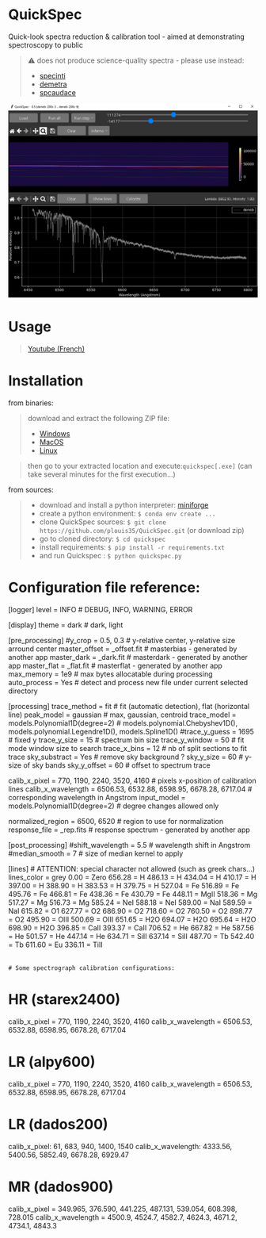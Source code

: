 # QuickSpec
Quick-look spectra reduction &amp; calibration tool - aimed at demonstrating spectroscopy to public
> :warning: does not produce science-quality spectra - please use instead:
> - [specinti](https://solex.astrosurf.com/specinti1_fr.html)
> - [demetra](https://www.shelyak.com/logiciel/logiciel-demetra/)
> - [spcaudace](http://spcaudace.free.fr)

![Alt text](./screenshot_01.PNG)

# Usage
> [Youtube (French)](https://)

# Installation
from binaries:
> download and extract the following ZIP file:
> - [Windows](https://)
> - [MacOS](https://)
> - [Linux](https://)

> then go to your extracted location and execute:```quickspec[.exe]``` (can take several minutes for the first execution...)

from sources:
> - download and install a python interpreter: [miniforge](https://github.com/conda-forge/miniforge)
> - create a python environment: ```$ conda env create ...```
> - clone QuickSpec sources: ```$ git clone https://github.com/plouis35/QuickSpec.git``` (or download zip)
> - go to cloned directory: ```$ cd quickspec```
> - install requirements: ```$ pip install -r requirements.txt```
> - and run Quickspec : ```$ python quickspec.py```

# Configuration file reference: 
[logger]
level = INFO                                    # DEBUG, INFO, WARNING, ERROR

[display]
theme = dark                                    # dark, light

[pre_processing]
#y_crop = 0.5, 0.3                              # y-relative center, y-relative size arround center
master_offset = _offset.fit                     # masterbias - generated by another app
master_dark = _dark.fit                         # masterdark - generated by another app
master_flat = _flat.fit                         # masterflat - generated by another app
max_memory = 1e9                                # max bytes allocatable during processing
auto_process = Yes                              # detect and process new file under current selected directory

[processing]
trace_method = fit                              # fit (automatic detection), flat (horizontal line)
peak_model = gaussian                           # max, gaussian, centroid
trace_model = models.Polynomial1D(degree=2)     # models.polynomial.Chebyshev1D(), models.polynomial.Legendre1D(), models.Spline1D()
#trace_y_guess = 1695                           # fixed y
trace_y_size = 15                               # spectrum bin size
trace_y_window = 50                             # fit mode window size to search 
trace_x_bins = 12                               # nb of split sections to fit trace
sky_substract = Yes                             # remove sky background ?
sky_y_size = 60                                 # y-size of sky bands
sky_y_offset = 60                               # offset to spectrum trace

calib_x_pixel = 770, 1190, 2240, 3520, 4160                             # pixels x-position of calibration lines
calib_x_wavelength = 6506.53, 6532.88, 6598.95, 6678.28, 6717.04        # corresponding wavelength in Angstrom
input_model = models.Polynomial1D(degree=2)                             # degree changes allowed only

normalized_region = 6500, 6520                  # region to use for normalization
response_file = _rep.fits                       # response spectrum - generated by another app

[post_processing]
#shift_wavelength = 5.5                         # wavelength shift in Angstrom
#median_smooth = 7                              # size of median kernel to apply 

[lines]                                         # ATTENTION: special character not allowed (such as greek chars...)
lines_color = grey
0.00 = Zero
656.28 = H
486.13 = H
434.04 = H
410.17 = H
397.00 = H 
388.90 = H 
383.53 = H
379.75 = H
527.04 = Fe 
516.89 = Fe 
495.76 = Fe 
466.81 = Fe 
438.36 = Fe 
430.79 = Fe 
448.11 = MgII
518.36 = Mg 
517.27 = Mg 
516.73 = Mg 
585.24 = NeI
588.18 = NeI
589.00 = NaI
589.59 = NaI
615.82 = O1 
627.77 = O2 
686.90 = O2 
718.60 = O2 
760.50 = O2 
898.77 = O2 
495.90 = OIII
500.69 = OIII
651.65 = H2O
694.07 = H2O
695.64 = H2O
698.90 = H2O
396.85 = CaII
393.37 = CaII
706.52 = He
667.82 = He
587.56 = He
501.57 = He
447.14 = He
634.71 = SiII
637.14 = SiII
487.70 = Tb 
542.40 = Tb 
611.60 = Eu 
336.11 = TiII
```

# Some spectrograph calibration configurations: 

```
# HR (starex2400)
calib_x_pixel = 770, 1190, 2240, 3520, 4160
calib_x_wavelength = 6506.53, 6532.88, 6598.95, 6678.28, 6717.04

# LR (alpy600)
calib_x_pixel = 770, 1190, 2240, 3520, 4160
calib_x_wavelength = 6506.53, 6532.88, 6598.95, 6678.28, 6717.04

# LR (dados200)
calib_x_pixel: 61, 683, 940, 1400, 1540
calib_x_wavelength: 4333.56, 5400.56, 5852.49, 6678.28, 6929.47

# MR (dados900)
calib_x_pixel = 349.965, 376.590, 441.225, 487.131, 539.054, 608.398,  728.015
calib_x_wavelength = 4500.9, 4524.7, 4582.7, 4624.3, 4671.2, 4734.1, 4843.3

```